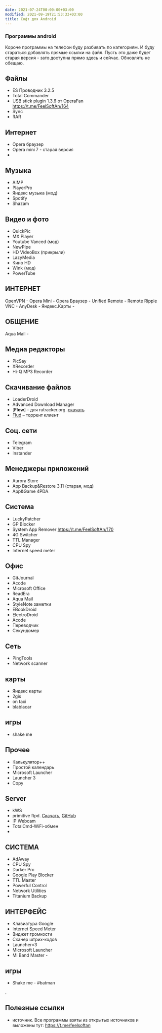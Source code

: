 ```yaml
---
date: 2021-07-24T00:00:00+03:00
modified: 2021-09-19T21:53:33+03:00
title: Софт для Android
---
```


### Программы android

Короче программы на телефон буду разбивать по категориям. И буду стараться добавлять прямые ссылки на файл. Пусть это даже будет старая версия - зато доступна прямо здесь и сейчас. Обновлять не обещаю.

## Файлы
- ES Проводник 3.2.5
- Total Commander 
- USB stick plugin 1.3.6 от OperaFan  
  <https://t.me/FeelSoftAn/164>
- Sync
- RAR

## Интернет 
- Opera браузер
- Opera mini 7 - старая версия
- 

## Музыка
- AIMP
- PlayerPro
- Яндекс музыка (мод)
- Spotify
- Shazam

## Видео и фото
- QuickPic
- MX Player
- Youtube Vanced (мод)
- NewPipe
- HD VideoBox (прикрыли)
- LazyMedia 
- Кино HD
- Wink (мод)
- PowerTube

## ИНТЕРНЕТ
OpenVPN - 
Opera Mini - 
Opera Браузер - 
Unified Remote - 
Remote Ripple VNC - 
AnyDesk - 
Яндекс.Карты - 

## ОБЩЕНИЕ
Aqua Mail - 

## Медиа редакторы
- PicSay
- XRecorder
- Hi-Q MP3 Recorder

## Скачивание файлов
- LoaderDroid
- Advanced Download Manager
- [**Flow**] – для rutracker.org. 
  [скачать](#)
- [Flud] – торрент клиент

[Flow]: #
[Flud]: #

## Соц. сети
- Telegram
- Viber
- Instander

## Менеджеры приложений
- Aurora Store
- App Backup&Restore 3.11 (старая, мод)
- App&Game 4PDA

## Система
- LuckyPatcher
- GP Blocker
- System App Remover <https://t.me/FeelSoftAn/170>
- 4G Switcher
- TTL Manager
- CPU Spy
- Internet speed meter

## Офис
- GitJournal
- Acode
- Microsoft Office
- ReadEra
- Aqua Mail
- StyleNote заметки
- EBookDroid
- ElectroDroid
- Acode
- Переводчик
- Секундомер


## Сеть
- PingTools
- Network scanner

## карты
- Яндекс карты
- 2gis
- on taxi
- blablacar

## игры
- shake me

## Прочее
- Калькулятор++
- Простой календарь
- Microsoft Launcher
- Launcher 3
- Copy

## Server
- kWS
- primitive ftpd. [Скачать](#), [GitHub](https://github.com/wolpi/prim-ftpd/releases)
- IP Webcam
- TotalCmd-WiFi-обмен
- 

## СИСТЕМА
- AdAway
- CPU Spy
- Darker Pro
- Google Play Blocker
- TTL Master
- Powerful Control
- Network Utilities
- Titanium Backup

## ИНТЕРФЕЙС
- Клавиатура Google
- Internet Speed Meter
- Виджет громкости
- Сканер штрих-кодов
- Launcher<3
- Microsoft Launcher
- Mi Band Master - 

## игры
- Shake me - #batman

.

## Полезные ссылки
- источник. Все программы взяты из открытых источников и выложены тут: <https://t.me/feelsoftan>
